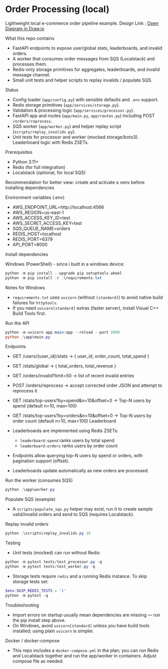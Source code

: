 # Order Processing (local)

Lightweight local e-commerce order pipeline example.
Design Link : [Open Diagram in Draw.io](https://lucid.app/lucidchart/df9364e0-f659-41b1-821b-96f9d11142e5/edit?viewport_loc=-255%2C-283%2C3085%2C1476%2CuDhu79GQZG25P&invitationId=inv_afcfce1a-7503-4289-bae1-44443b4df227)

What this repo contains
- FastAPI endpoints to expose user/global stats, leaderboards, and invalid orders.
- A worker that consumes order messages from SQS (Localstack) and processes them.
- Redis-only storage primitives for aggregates, leaderboards, and invalid message channel.
- Small unit tests and helper scripts to replay invalids / populate SQS.

Status

- Config loader (`app/config.py`) with sensible defaults and `.env` support.
- Redis storage primitives (`app/services/storage.py`).
- Validation & processing logic (`app/services/processor.py`).
- FastAPI app and routes (`app/main.py`, `app/routes.py`) including POST `/orders/reprocess`.
- SQS worker (`app/worker.py`) and helper replay script (`scripts/replay_invalids.py`).
- Unit tests for processor and worker (mocked storage/boto3). Leaderboard logic with Redis ZSETs.

Prerequisites
- Python 3.11+
- Redis (for full integration)
- Localstack (optional, for local SQS)

Recommendation for better view: create and activate a venv before installing dependencies

Environment variables (.env)
- AWS_ENDPOINT_URL=http://localhost:4566
- AWS_REGION=us-east-1
- AWS_ACCESS_KEY_ID=test
- AWS_SECRET_ACCESS_KEY=test
- SQS_QUEUE_NAME=orders
- REDIS_HOST=localhost
- REDIS_PORT=6379
- API_PORT=8000


Install dependencies

Windows (PowerShell) - since i built in a windows device:

```powershell
python -m pip install --upgrade pip setuptools wheel
python -m pip install -r .\requirements.txt
```

Notes for Windows
- `requirements.txt` uses `uvicorn` (without `[standard]`) to avoid native build failures for `httptools`.
- If you need `uvicorn[standard]` extras (faster server), install Visual C++ Build Tools first.

Run the API

```powershell
python -m uvicorn app.main:app --reload --port 8000
python .\app\main.py
```

Endpoints
- GET /users/{user_id}/stats -> { user_id, order_count, total_spend }
- GET /stats/global -> { total_orders, total_revenue }
- GET /orders/invalid?limit=50 -> list of recent invalid entries
- POST /orders/reprocess -> accept corrected order JSON and attempt to reprocess it
- GET /stats/top-users?by=spend&n=10&offset=0 -> Top-N users by spend (default n=10, max=100)
- GET /stats/top-users?by=orders&n=10&offset=0 -> Top-N users by order count (default n=10, max=100)
Leaderboard

- Leaderboards are implemented using Redis ZSETs:
	- `leaderboard:spend` ranks users by total spend
	- `leaderboard:orders` ranks users by order count
- Endpoints allow querying top-N users by spend or orders, with pagination support (offset).
- Leaderboards update automatically as new orders are processed.

Run the worker (consumes SQS)

```powershell
python .\app\worker.py
```

Populate SQS (example)
- A `scripts/populate_sqs.py` helper may exist; run it to create sample valid/invalid orders and send to SQS (requires Localstack).

Replay invalid orders

```powershell
python .\scripts\replay_invalids.py 10
```

Testing

- Unit tests (mocked) can run without Redis:

```powershell
python -m pytest tests/test_processor.py -q
python -m pytest tests/test_worker.py -q
```

- Storage tests require `redis` and a running Redis instance. To skip storage tests set:

```powershell
$env:SKIP_REDIS_TESTS = '1'
python -m pytest -q
```

Troubleshooting
- Import errors on startup usually mean dependencies are missing — run the pip install step above.
- On Windows, avoid `uvicorn[standard]` unless you have build tools installed; using plain `uvicorn` is simpler.

Docker / docker-compose
- This repo includes a `docker-compose.yml` in the plan; you can run Redis and Localstack together and run the app/worker in containers. Adjust compose file as needed.



